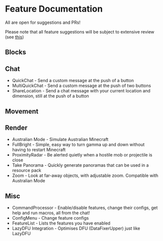 # Feature Documentation

All are open for suggestions and PRs!

Please note that all feature suggestions will be subject to extensive review (see [this](ETHICS.md))

## Blocks

## Chat
- QuickChat - Send a custom message at the push of a button
- MultiQuickChat - Send a custom message at the push of two buttons
- ShareLocation - Send a chat message with your current location and dimension, still at the push of a button

## Movement

## Render
- Australian Mode - Simulate Australian Minecraft
- FullBright - Simple, easy way to turn gamma up and down without having to restart Minecraft
- ProximityRadar - Be alerted quietly when a hostile mob or projectile is close
- Take Panorama - Quickly generate panoramas that can be used in a resource pack
- Zoom - Look at far-away objects, with adjustable zoom. Compatible with Australian Mode

## Misc
- CommandProcessor - Enable/disable features, change their configs, get help and run macros, all from the chat!
- ConfigMenu - Change feature configs
- FeatureList - Lists the features you have enabled
- LazyDFU Integration - Optimises DFU (DataFixerUpper) just like LazyDFU
